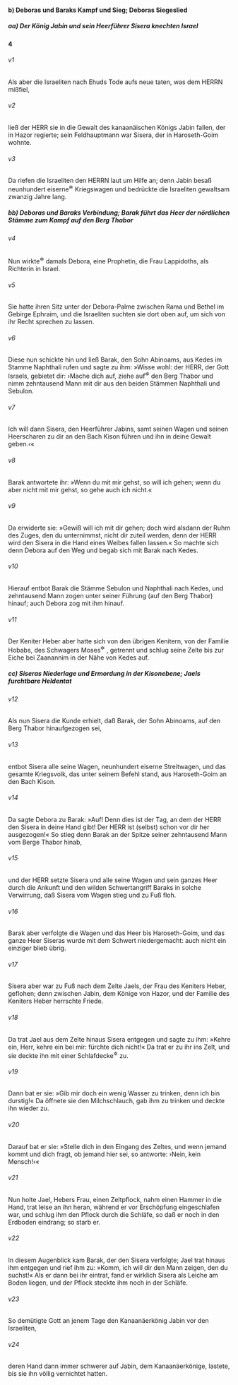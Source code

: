 #### b) Deboras und Baraks Kampf und Sieg; Deboras Siegeslied

##### aa) Der König Jabin und sein Heerführer Sisera knechten Israel

__4__

###### v1
Als aber die Israeliten nach Ehuds Tode aufs neue taten, was dem HERRN mißfiel,

###### v2
ließ der HERR sie in die Gewalt des kanaanäischen Königs Jabin fallen, der in Hazor regierte; sein Feldhauptmann war Sisera, der in Haroseth-Goim wohnte.

###### v3
Da riefen die Israeliten den HERRN laut um Hilfe an; denn Jabin besaß neunhundert eiserne<sup title="d.h. eisenbeschlagene">&#x2732;</sup>
 Kriegswagen und bedrückte die Israeliten gewaltsam zwanzig Jahre lang.

##### bb) Deboras und Baraks Verbindung; Barak führt das Heer der nördlichen Stämme zum Kampf auf den Berg Thabor


###### v4
Nun wirkte<sup title="oder: waltete">&#x2732;</sup>
 damals Debora, eine Prophetin, die Frau Lappidoths, als Richterin in Israel.

###### v5
Sie hatte ihren Sitz unter der Debora-Palme zwischen Rama und Bethel im Gebirge Ephraim, und die Israeliten suchten sie dort oben auf, um sich von ihr Recht sprechen zu lassen.

###### v6
Diese nun schickte hin und ließ Barak, den Sohn Abinoams, aus Kedes im Stamme Naphthali rufen und sagte zu ihm: »Wisse wohl: der HERR, der Gott Israels, gebietet dir: ›Mache dich auf, ziehe auf<sup title="oder: an">&#x2732;</sup>
 den Berg Thabor und nimm zehntausend Mann mit dir aus den beiden Stämmen Naphthali und Sebulon.

###### v7
Ich will dann Sisera, den Heerführer Jabins, samt seinen Wagen und seinen Heerscharen zu dir an den Bach Kison führen und ihn in deine Gewalt geben.‹«

###### v8
Barak antwortete ihr: »Wenn du mit mir gehst, so will ich gehen; wenn du aber nicht mit mir gehst, so gehe auch ich nicht.«

###### v9
Da erwiderte sie: »Gewiß will ich mit dir gehen; doch wird alsdann der Ruhm des Zuges, den du unternimmst, nicht dir zuteil werden, denn der HERR wird den Sisera in die Hand eines Weibes fallen lassen.« So machte sich denn Debora auf den Weg und begab sich mit Barak nach Kedes.

###### v10
Hierauf entbot Barak die Stämme Sebulon und Naphthali nach Kedes, und zehntausend Mann zogen unter seiner Führung (auf den Berg Thabor) hinauf; auch Debora zog mit ihm hinauf.

###### v11
Der Keniter Heber aber hatte sich von den übrigen Kenitern, von der Familie Hobabs, des Schwagers Moses<sup title="vgl. 1,16">&#x2732;</sup>
, getrennt und schlug seine Zelte bis zur Eiche bei Zaanannim in der Nähe von Kedes auf.

##### cc) Siseras Niederlage und Ermordung in der Kisonebene; Jaels furchtbare Heldentat


###### v12
Als nun Sisera die Kunde erhielt, daß Barak, der Sohn Abinoams, auf den Berg Thabor hinaufgezogen sei,

###### v13
entbot Sisera alle seine Wagen, neunhundert eiserne Streitwagen, und das gesamte Kriegsvolk, das unter seinem Befehl stand, aus Haroseth-Goim an den Bach Kison.

###### v14
Da sagte Debora zu Barak: »Auf! Denn dies ist der Tag, an dem der HERR den Sisera in deine Hand gibt! Der HERR ist (selbst) schon vor dir her ausgezogen!« So stieg denn Barak an der Spitze seiner zehntausend Mann vom Berge Thabor hinab,

###### v15
und der HERR setzte Sisera und alle seine Wagen und sein ganzes Heer durch die Ankunft und den wilden Schwertangriff Baraks in solche Verwirrung, daß Sisera vom Wagen stieg und zu Fuß floh.

###### v16
Barak aber verfolgte die Wagen und das Heer bis Haroseth-Goim, und das ganze Heer Siseras wurde mit dem Schwert niedergemacht: auch nicht ein einziger blieb übrig.

###### v17
Sisera aber war zu Fuß nach dem Zelte Jaels, der Frau des Keniters Heber, geflohen; denn zwischen Jabin, dem Könige von Hazor, und der Familie des Keniters Heber herrschte Friede.

###### v18
Da trat Jael aus dem Zelte hinaus Sisera entgegen und sagte zu ihm: »Kehre ein, Herr, kehre ein bei mir: fürchte dich nicht!« Da trat er zu ihr ins Zelt, und sie deckte ihn mit einer Schlafdecke<sup title="oder: einem Teppich">&#x2732;</sup>
 zu.

###### v19
Dann bat er sie: »Gib mir doch ein wenig Wasser zu trinken, denn ich bin durstig!« Da öffnete sie den Milchschlauch, gab ihm zu trinken und deckte ihn wieder zu.

###### v20
Darauf bat er sie: »Stelle dich in den Eingang des Zeltes, und wenn jemand kommt und dich fragt, ob jemand hier sei, so antworte: ›Nein, kein Mensch!‹«

###### v21
Nun holte Jael, Hebers Frau, einen Zeltpflock, nahm einen Hammer in die Hand, trat leise an ihn heran, während er vor Erschöpfung eingeschlafen war, und schlug ihm den Pflock durch die Schläfe, so daß er noch in den Erdboden eindrang; so starb er.

###### v22
In diesem Augenblick kam Barak, der den Sisera verfolgte; Jael trat hinaus ihm entgegen und rief ihm zu: »Komm, ich will dir den Mann zeigen, den du suchst!« Als er dann bei ihr eintrat, fand er wirklich Sisera als Leiche am Boden liegen, und der Pflock steckte ihm noch in der Schläfe.


###### v23
So demütigte Gott an jenem Tage den Kanaanäerkönig Jabin vor den Israeliten,

###### v24
deren Hand dann immer schwerer auf Jabin, dem Kanaanäerkönige, lastete, bis sie ihn völlig vernichtet hatten.